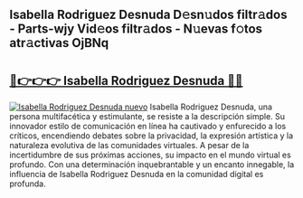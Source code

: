 ## Isabella Rodriguez Desnuda D𝚎sn𝚞dos filtr𝚊dos - Parts-wjy Vid𝚎os filtr𝚊dos - N𝚞evas f𝚘tos atr𝚊ctivas OjBNq

# <h2><a href="http://mb4rjq.tromn.icu/?c=Isabella+Rodriguez+Desnuda">🔗👉👉👉 Isabella Rodriguez Desnuda 🔗🔗</a></h2>

[![Isabella Rodriguez Desnuda nuevo](https://i.imgur.com/pEAQMta.gif)](http://mb4rjq.tromn.icu/?c=Isabella+Rodriguez+Desnuda)
Isabella Rodriguez Desnuda, una persona multifacética y estimulante, se resiste a la descripción simple. Su innovador estilo de comunicación en línea ha cautivado y enfurecido a los críticos, encendiendo debates sobre la privacidad, la expresión artística y la naturaleza evolutiva de las comunidades virtuales. A pesar de la incertidumbre de sus próximas acciones, su impacto en el mundo virtual es profundo. Con una determinación inquebrantable y un encanto innegable, la influencia de Isabella Rodriguez Desnuda en la comunidad digital es profunda.
